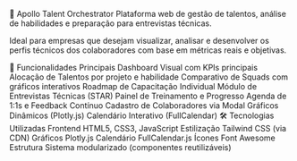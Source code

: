 🚀 Apollo Talent Orchestrator
Plataforma web de gestão de talentos, análise de habilidades e preparação para entrevistas técnicas.

Ideal para empresas que desejam visualizar, analisar e desenvolver os perfis técnicos dos colaboradores com base em métricas reais e objetivas.

🧩 Funcionalidades Principais
Dashboard Visual com KPIs principais
Alocação de Talentos por projeto e habilidade
Comparativo de Squads com gráficos interativos
Roadmap de Capacitação Individual
Módulo de Entrevistas Técnicas (STAR)
Painel de Treinamento e Progresso
Agenda de 1:1s e Feedback Contínuo
Cadastro de Colaboradores via Modal
Gráficos Dinâmicos (Plotly.js)
Calendário Interativo (FullCalendar)
🛠️ Tecnologias Utilizadas
Frontend
HTML5, CSS3, JavaScript
Estilização
Tailwind CSS (via CDN)
Gráficos
Plotly.js
Calendário
FullCalendar.js
Ícones
Font Awesome
Estrutura
Sistema modularizado (componentes reutilizáveis)